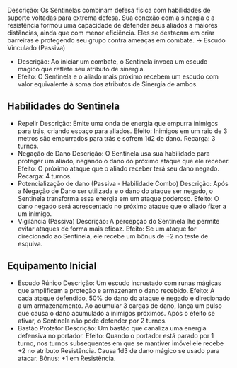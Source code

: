 Descrição:
Os Sentinelas combinam defesa física com habilidades de suporte voltadas para extrema defesa. Sua conexão com a sinergia e a resistência formou uma capacidade de defender seus aliados a maiores distâncias, ainda que com menor eficiência. Eles se destacam em criar barreiras e protegendo seu grupo contra ameaças em combate.
-> Escudo Vinculado (Passiva)
- Descrição: Ao iniciar um combate, o Sentinela invoca um escudo mágico que reflete seu atributo de sinergia.
- Efeito: O Sentinela e o aliado mais próximo recebem um escudo com valor equivalente à soma dos atributos de Sinergia de ambos.
## Habilidades do Sentinela
- Repelir
	Descrição: Emite uma onda de energia que empurra inimigos para trás, criando espaço para aliados.
	Efeito: Inimigos em um raio de 3 metros são empurrados para trás e sofrem 1d2 de dano.
	Recarga: 3 turnos.
- Negação de Dano
	Descrição: O Sentinela usa sua habilidade para proteger um aliado, negando o dano do próximo ataque que ele receber.
	Efeito: O próximo ataque que o aliado receber terá seu dano negado.
	Recarga: 4 turnos.
- Potencialização de dano (Passiva - Habilidade Combo)
	Descrição: Após a Negação de Dano ser utilizada e o dano do ataque ser negado, o Sentinela transforma essa energia em um ataque poderoso.
	Efeito: O dano negado será acrescentado no próximo ataque que o aliado fizer a um inimigo.
- Vigilância (Passiva)
	Descrição: A percepção do Sentinela lhe permite evitar ataques de forma mais eficaz.
	Efeito: Se um ataque for direcionado ao Sentinela, ele recebe um bônus de +2 no teste de esquiva.
## Equipamento Inicial
- Escudo Rúnico
	Descrição: Um escudo incrustado com runas mágicas que amplificam a proteção e armazenam o dano recebido.
	Efeito: A cada ataque defendido, 50% do dano do ataque é negado e direcionado a um armazenamento. Ao acumular 3 cargas de dano, lança um pulso que causa o dano acumulado a inimigos próximos. Após o efeito se ativar, o Sentinela não pode defender por 2 turnos.
- Bastão Protetor
	Descrição: Um bastão que canaliza uma energia defensiva no portador.
	Efeito: Quando o portador está parado por 1 turno, nos turnos subsequentes em que se mantiver imóvel ele recebe +2 no atributo Resistência. Causa 1d3 de dano mágico se usado para atacar.
	Bônus: +1 em Resistência.

